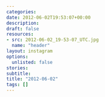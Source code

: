 ```yaml
---
categories:
date: 2012-06-02T19:53:07+00:00
description:
draft: false
resources:
- src: 2012-06-02_19-53-07_UTC.jpg
  name: "header"
layout: instagram
options:
  unlisted: false
stories:
subtitle:
title: "2012-06-02"
tags: []
---
```


 
